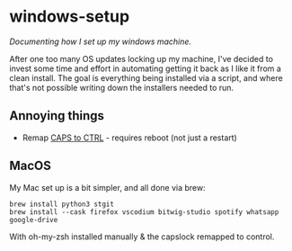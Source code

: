 # windows-setup
_Documenting how I set up my windows machine._

After one too many OS updates locking up my machine, I've decided to invest some time and effort in automating getting it back as I like it from a clean install. The goal is everything being installed via a script, and where that's not possible writing down the installers needed to run.

## Annoying things
- Remap [CAPS to CTRL](https://gist.github.com/joshschmelzle/5e88dabc71014d7427ff01bca3fed33d) - requires reboot (not just a restart)

## MacOS

My Mac set up is a bit simpler, and all done via brew:

```
brew install python3 stgit
brew install --cask firefox vscodium bitwig-studio spotify whatsapp google-drive
```

With oh-my-zsh installed manually & the capslock remapped to control.
